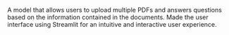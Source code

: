 A model that allows users to upload multiple PDFs and answers questions based on the information contained in the documents. Made the user interface using Streamlit for an intuitive and interactive user experience.
